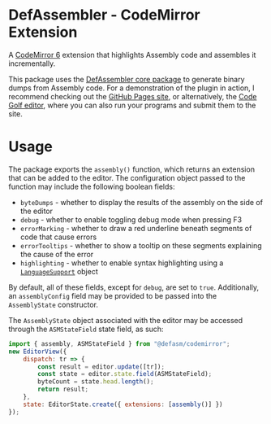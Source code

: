 # DefAssembler - CodeMirror Extension
A [CodeMirror 6](https://codemirror.net/6/) extension that highlights Assembly code and assembles it incrementally.

This package uses the [DefAssembler core package](https://www.npmjs.com/package/@defasm/core) to generate binary dumps from Assembly code. For a demonstration of the plugin in action, I recommend checking out the [GitHub Pages site](https://newdefectus.github.io/defasm/), or alternatively, the [Code Golf editor](https://code.golf/fizz-buzz#assembly), where you can also run your programs and submit them to the site.

# Usage
The package exports the `assembly()` function, which returns an extension that can be added to the editor. The configuration object passed to the function may include the following boolean fields:
* `byteDumps` - whether to display the results of the assembly on the side of the editor
* `debug` - whether to enable toggling debug mode when pressing F3
* `errorMarking` - whether to draw a red underline beneath segments of code that cause errors
* `errorTooltips` - whether to show a tooltip on these segments explaining the cause of the error
* `highlighting` - whether to enable syntax highlighting using a [`LanguageSupport`](https://codemirror.net/6/docs/ref/#language.LanguageSupport) object

By default, all of these fields, except for `debug`, are set to `true`. Additionally, an `assemblyConfig` field may be provided to be passed into the `AssemblyState` constructor.

The `AssemblyState` object associated with the editor may be accessed through the `ASMStateField` state field, as such:

```js
import { assembly, ASMStateField } from "@defasm/codemirror";
new EditorView({
    dispatch: tr => {
        const result = editor.update([tr]);
        const state = editor.state.field(ASMStateField);
        byteCount = state.head.length();
        return result;
    },
    state: EditorState.create({ extensions: [assembly()] })
});
```